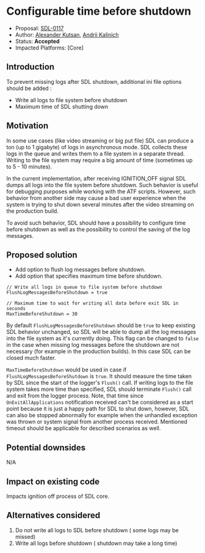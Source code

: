 # Configurable time before shutdown

* Proposal: [SDL-0117](0117-configurable-time-before-shutdown.md)
* Author: [Alexander Kutsan](https://github.com/LuxoftAKutsan), [Andrii Kalinich](https://github.com/AKalinich-Luxoft)
* Status: **Accepted**
* Impacted Platforms: [Core]

## Introduction

To prevent missing logs after SDL shutdown, additional ini file options should be added : 
 - Write all logs to file system before shutdown 
 - Maximum time of SDL shutting down
 
## Motivation

In some use cases (like video streaming or big put file) SDL can produce a ton (up to 1 gigabyte) of logs in asynchronous mode. 
SDL collects these logs in the queue and writes them to a file system in a separate thread.
Writing to the file system may require a big amount of time (sometimes up to 5 - 10 minutes).

In the current implementation, after receiving IGNITION_OFF signal SDL dumps all logs into the file system before shutdown. Such behavior is useful for debugging purposes while working with the ATF scripts. However, such behavior from another side may cause a bad user experience when the system is trying to shut down several minutes after the video streaming on the production build.

To avoid such behavior, SDL should have a possibility to configure time before shutdown as well as the possibility to control the saving of the log messages.

## Proposed solution

 - Add option to flush log messages before shutdown.
 - Add option that specifies maximum time before shutdown.

```
// Write all logs in queue to file system before shutdown 
FlushLogMessagesBeforeShutdown = true

// Maximum time to wait for writing all data before exit SDL in seconds
MaxTimeBeforeShutdown = 30
```

By default `FlushLogMessagesBeforeShutdown` should be `true` to keep existing SDL behavior unchanged, so SDL will be able to dump all the log messages into the file system as it's currently doing. This flag can be changed to `false` in the case when missing log messages before the shutdown are not necessary (for example in the production builds). In this case SDL can be closed much faster.

`MaxTimeBeforeShutdown` would be used in case if `FlushLogMessagesBeforeShutdown` is `true`. It should measure the time taken by SDL since the start of the logger's `Flush()` call. If writing logs to the file system takes more time than specified, SDL should terminate `Flush()` call and exit from the logger process. Note, that time since `OnExitAllApplications` notification received can't be considered as a start point because it is just a happy path for SDL to shut down, however, SDL can also be stopped abnormally for example when the unhandled exception was thrown or system signal from another process received. Mentioned timeout should be applicable for described scenarios as well.

## Potential downsides

N/A

## Impact on existing code

Impacts ignition off process of SDL core.

## Alternatives considered
 1. Do not write all logs to SDL before shutdown ( some logs may  be missed)
 2. Write all logs before shutdown ( shutdown may take a long time)
 

